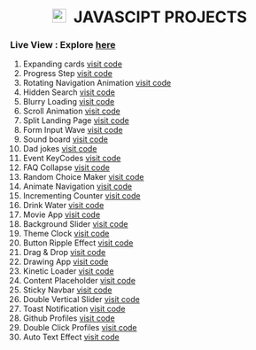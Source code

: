 <h1 align="center"><img height="25px" src="https://github.com/Abhithakur7080/js-projects/assets/119639453/2312fc25-a739-4782-aa02-4f558114bd70" alt=""/> &nbsp;JAVASCIPT PROJECTS</h1>

### Live View : Explore [here](https://abhithakur7080.github.io/js-projects)

1. Expanding cards [visit code](https://github.com/Abhithakur7080/js-projects/tree/main/01.expending_card)
2. Progress Step [visit code](https://github.com/Abhithakur7080/js-projects/tree/main/02.progress_steps)
3. Rotating Navigation Animation [visit code](https://github.com/Abhithakur7080/js-projects/tree/main/03.rotating_nav_animation)
4. Hidden Search [visit code](https://github.com/Abhithakur7080/js-projects/tree/main/04.hidden_search)
5. Blurry Loading [visit code](https://github.com/Abhithakur7080/js-projects/tree/main/05.blurry_loading)
6. Scroll Animation [visit code](https://github.com/Abhithakur7080/js-projects/tree/main/06.scroll_animation)
7. Split Landing Page [visit code](https://github.com/Abhithakur7080/js-projects/tree/main/07.split_landing_page)
8. Form Input Wave [visit code](https://github.com/Abhithakur7080/js-projects/tree/main/08.form_input_wave)
9. Sound board [visit code](https://github.com/Abhithakur7080/js-projects/tree/main/09.sound_board)
10. Dad jokes [visit code](https://github.com/Abhithakur7080/js-projects/tree/main/10.dad_jokes)
11. Event KeyCodes [visit code](https://github.com/Abhithakur7080/js-projects/tree/main/11.event_kecodes)
12. FAQ Collapse [visit code](https://github.com/Abhithakur7080/js-projects/tree/main/12.FAQ_collepase)
13. Random Choice Maker [visit code](https://github.com/Abhithakur7080/js-projects/tree/main/13.random_choice_maker)
14. Animate Navigation [visit code](https://github.com/Abhithakur7080/js-projects/tree/main/14.Animate_navigation)
15. Incrementing Counter [visit code](https://github.com/Abhithakur7080/js-projects/tree/main/15.incrementing_counter)
16. Drink Water [visit code](https://github.com/Abhithakur7080/js-projects/tree/main/16.drink_water)
17. Movie App [visit code](https://github.com/Abhithakur7080/js-projects/tree/main/17.movie_app)
18. Background Slider [visit code](https://github.com/Abhithakur7080/js-projects/tree/main/18.background_slider)
19. Theme Clock [visit code](https://github.com/Abhithakur7080/js-projects/tree/main/19.theme_clock)
20. Button Ripple Effect [visit code](https://github.com/Abhithakur7080/js-projects/tree/main/20.button_ripple_effect)
21. Drag & Drop [visit code](https://github.com/Abhithakur7080/js-projects/tree/main/21.drag_n_drop)
22. Drawing App [visit code](https://github.com/Abhithakur7080/js-projects/tree/main/22.drawing_app)
23. Kinetic Loader [visit code](https://github.com/Abhithakur7080/js-projects/tree/main/23.kinetic_loader)
24. Content Placeholder [visit code](https://github.com/Abhithakur7080/js-projects/tree/main/24.content_placeholder)
25. Sticky Navbar [visit code](https://github.com/Abhithakur7080/js-projects/tree/main/25.sticky_navbar)
26. Double Vertical Slider [visit code](https://github.com/Abhithakur7080/js-projects/tree/main/26.double_vertical_slider)
27. Toast Notification [visit code](https://github.com/Abhithakur7080/js-projects/tree/main/27.toast_notification)
28. Github Profiles [visit code](https://github.com/Abhithakur7080/js-projects/tree/main/28.github_profiles)
29. Double Click Profiles [visit code](https://github.com/Abhithakur7080/js-projects/tree/main/29.double_click_heart)
30. Auto Text Effect [visit code](https://github.com/Abhithakur7080/js-projects/tree/main/30.auto_text_effect)
